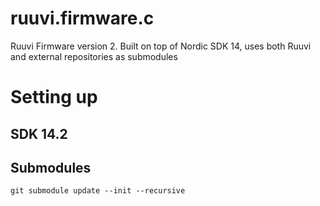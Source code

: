 # ruuvi.firmware.c
Ruuvi Firmware version 2. Built on top of Nordic SDK 14, uses both Ruuvi and external repositories as submodules

# Setting up

## SDK 14.2

## Submodules
`git submodule update --init --recursive`
